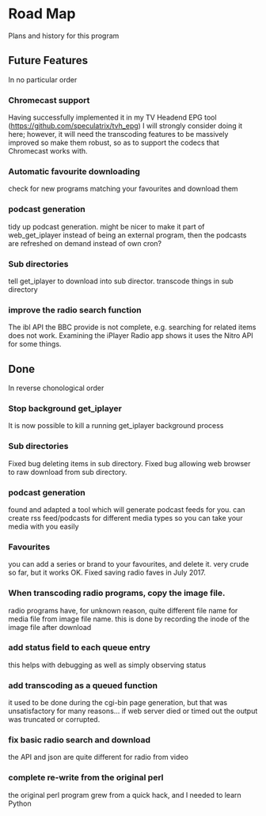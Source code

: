 # Road Map

Plans and history for this program



## Future Features

In no particular order

### Chromecast support

Having successfully implemented it in my TV Headend EPG tool
(https://github.com/speculatrix/tvh_epg) I will strongly consider
doing it here; however, it will need the transcoding features to
be massively improved so make them robust, so as to support the
codecs that Chromecast works with.


### Automatic favourite downloading
check for new programs matching your favourites and download them

### podcast generation
tidy up podcast generation. might be nicer to make it part of web_get_iplayer
instead of being an external program, then the podcasts are refreshed on 
demand instead of own cron?


### Sub directories
tell get_iplayer to download into sub director.
transcode things in sub directory


### improve the radio search function

The ibl API the BBC provide is not complete, e.g. searching for related
items does not work. Examining the iPlayer Radio app shows it uses the Nitro
API for some things.


## Done

In reverse chonological order

### Stop background get_iplayer

It is now possible to kill a running get_iplayer background process

### Sub directories
Fixed bug deleting items in sub directory.
Fixed bug allowing web browser to raw download from sub directory.

### podcast generation
found and adapted a tool which will generate podcast feeds for you.
can create rss feed/podcasts for different media types so you can take your
media with you easily


### Favourites
you can add a series or brand to your favourites, and delete it. very crude
so far, but it works OK. Fixed saving radio faves in July 2017.


### When transcoding radio programs, copy the image file.
radio programs have, for unknown reason, quite different file name for media
file from image file name.
this is done by recording the inode of the image file after download


### add status field to each queue entry
this helps with debugging as well as simply observing status


### add transcoding as a queued function
it used to be done during the cgi-bin page generation, but that was
unsatisfactory for many reasons...
if web server died or timed out the output was truncated or corrupted.


### fix basic radio search and download
the API and json are quite different for radio from video


### complete re-write from the original perl
the original perl program grew from a quick hack, and I needed to learn Python

